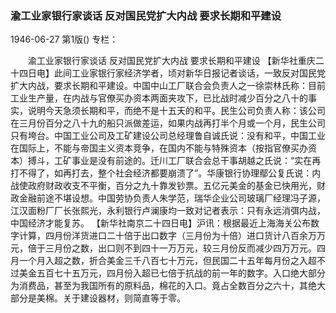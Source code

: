 ### 渝工业家银行家谈话  反对国民党扩大内战  要求长期和平建设

1946-06-27
第1版()
专栏：

　　渝工业家银行家谈话
    反对国民党扩大内战
    要求长期和平建设
    【新华社重庆二十四日电】此间工业家银行家经济学者，顷对新华日报记者谈话，一致反对国民党扩大内战，要求长期和平建设。中国中山工厂联合会负责人之一徐崇林氏称：目前工业生产量，在内战与官僚买办资本两面夹攻下，已比战时减少百分之八十的事实，说明今天急须长期和平，而绝不是十五天的和平。民生公司负责人称：该公司在三月份百分之八十九的船只派做差运，如果内战再打半个月或一个月，民生公司只有垮台。中国工业公司及工矿建设公司总经理鲁自诚氏说：没有和平，中国工业在国际上，不能与帝国主义资本竞争，在国内不能与特殊资本（按指官僚买办资本）搏斗，工矿事业是没有前途的。迁川工厂联合会总干事胡越之氏说：“实在再打不得了，如再打去，整个社会经济都要崩溃了”。华康银行协理鄢公复氏说：内战使政府财政收支不平衡，百分之九十靠发钞票。五亿元美金的基金已快用光，财政金融前途不堪设想。中国劳协负责人朱学范，瑞华企业公司玻璃厂经理冯子源，江汉面粉厂厂长张熙光，永利银行卢澜康均一致对记者表示：只有永远消弭内战，中国经济才能复苏。
    【新华社南京二十四日电】沪讯：根据最近上海海关公布数字计算，四月份洋货进口二十倍于出口数字（三月份为十倍）进口货计八百余万万元，倍于三月份之数，出口则不到四十一万万元，较三月份反而减少四万万元。四月一个月入超之数，折合美金三千八百七十万元，但民国二十五年每月份之入超不过美金五百七十五万元，四月份入超已七倍于抗战的前一年的数字。入口绝大部分为消费品，甚至为我国所有的原料品，棉花的入口。竟占全数百分之六十，其绝大部分是美棉。关于建设器材，则简直等于零。
